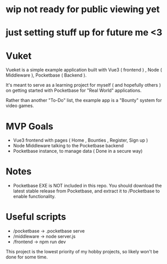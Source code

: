 # wip not ready for public viewing yet 
# just setting stuff up for future me <3 


# Vuket
Vueket is a simple example application built with Vue3 ( frontend ) , Node ( Middleware ), Pocketbase ( Backend ).

It's meant to serve as a learning project for myself ( and hopefully others ) on getting started with Pocketbase for "Real World" applications.

Rather than another "To-Do" list, the example app is a "Bounty" system for video games.


# MVP Goals
- Vue3 frontend with pages ( Home , Bounties , Register, Sign up )
- Node Middleware talking to the Pocketbase backend
- Pocketbase instance, to manage data ( Done in a secure way)

# Notes
- Pocketbase EXE is NOT included in this repo. You should download the latest stable release from Pocketbase, and extract it to /Pocketbase to enable functionality.

# Useful scripts
 - /pocketbase -> .pocketbase serve 
 - /middleware -> node server.js
 - /frontend   -> npm run dev




This project is the lowest priority of my hobby projects, so likely won't be done for some time.

